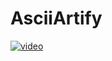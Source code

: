 # AsciiArtify

[![video](https://asciinema.org/a/3y1NDL7XGLOUIdwrZzxEmx4HA.png)](https://asciinema.org/a/3y1NDL7XGLOUIdwrZzxEmx4HA)

